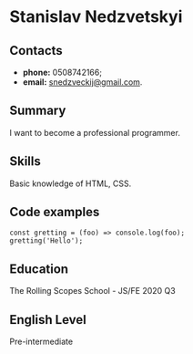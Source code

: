 # Stanislav Nedzvetskyi
## Contacts
* **phone:** 0508742166;
* **email:** snedzveckij@gmail.com.

## Summary
I want to become a professional programmer.
## Skills
Basic knowledge of HTML, CSS.
## Code examples
```
const gretting = (foo) => console.log(foo);
gretting('Hello');
```
## Education
The Rolling Scopes School - JS/FE 2020 Q3
## English Level
Pre-intermediate